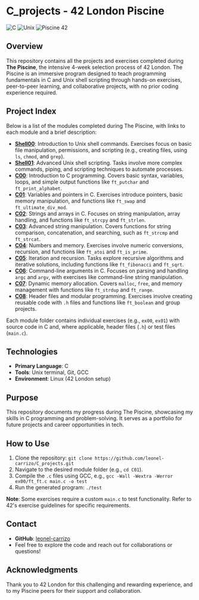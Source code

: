 # C_projects - 42 London Piscine

![C](https://img.shields.io/badge/C-00599C?style=for-the-badge&logo=c&logoColor=white)
![Unix](https://img.shields.io/badge/Unix-3E4348?style=for-the-badge&logo=linux&logoColor=white)
![Piscine 42](https://img.shields.io/badge/Piscine_42_London-Completed-00BABC?style=for-the-badge)


## Overview
This repository contains all the projects and exercises completed during **The Piscine**, the intensive 4-week selection process of 42 London. The Piscine is an immersive program designed to teach programming fundamentals in C and Unix shell scripting through hands-on exercises, peer-to-peer learning, and collaborative projects, with no prior coding experience required.

## Project Index
Below is a list of the modules completed during The Piscine, with links to each module and a brief description:

- [**Shell00**](https://github.com/leonel-carrizo/C_projects/tree/main/Shell00): Introduction to Unix shell commands. Exercises focus on basic file manipulation, permissions, and scripting (e.g., creating files, using `ls`, `chmod`, and `grep`).
- [**Shell01**](https://github.com/leonel-carrizo/C_projects/tree/main/Shell01): Advanced Unix shell scripting. Tasks involve more complex commands, piping, and scripting techniques to automate processes.
- [**C00**](https://github.com/leonel-carrizo/C_projects/tree/main/C00): Introduction to C programming. Covers basic syntax, variables, loops, and simple output functions like `ft_putchar` and `ft_print_alphabet`.
- [**C01**](https://github.com/leonel-carrizo/C_projects/tree/main/C01): Variables and pointers in C. Exercises introduce pointers, basic memory manipulation, and functions like `ft_swap` and `ft_ultimate_div_mod`.
- [**C02**](https://github.com/leonel-carrizo/C_projects/tree/main/C02): Strings and arrays in C. Focuses on string manipulation, array handling, and functions like `ft_strcpy` and `ft_strlen`.
- [**C03**](https://github.com/leonel-carrizo/C_projects/tree/main/C03): Advanced string manipulation. Covers functions for string comparison, concatenation, and searching, such as `ft_strcmp` and `ft_strcat`.
- [**C04**](https://github.com/leonel-carrizo/C_projects/tree/main/C04): Numbers and memory. Exercises involve numeric conversions, recursion, and functions like `ft_atoi` and `ft_is_prime`.
- [**C05**](https://github.com/leonel-carrizo/C_projects/tree/main/C05): Iteration and recursion. Tasks explore recursive algorithms and iterative solutions, including functions like `ft_fibonacci` and `ft_sqrt`.
- [**C06**](https://github.com/leonel-carrizo/C_projects/tree/main/C06): Command-line arguments in C. Focuses on parsing and handling `argc` and `argv`, with exercises like command-line string manipulation.
- [**C07**](https://github.com/leonel-carrizo/C_projects/tree/main/C07): Dynamic memory allocation. Covers `malloc`, `free`, and memory management with functions like `ft_strdup` and `ft_range`.
- [**C08**](https://github.com/leonel-carrizo/C_projects/tree/main/C08): Header files and modular programming. Exercises involve creating reusable code with `.h` files and functions like `ft_boolean` and group projects.

Each module folder contains individual exercises (e.g., `ex00`, `ex01`) with source code in C and, where applicable, header files (`.h`) or test files (`main.c`).

## Technologies
- **Primary Language**: C
- **Tools**: Unix terminal, Git, GCC
- **Environment**: Linux (42 London setup)

## Purpose
This repository documents my progress during The Piscine, showcasing my skills in C programming and problem-solving. It serves as a portfolio for future projects and career opportunities in tech.

## How to Use
1. Clone the repository: `git clone https://github.com/leonel-carrizo/C_projects.git`
2. Navigate to the desired module folder (e.g., `cd C01`).
3. Compile the `.c` files using GCC, e.g., `gcc -Wall -Wextra -Werror ex00/ft_ft.c main.c -o test`
4. Run the generated program: `./test`

**Note**: Some exercises require a custom `main.c` to test functionality. Refer to 42's exercise guidelines for specific requirements.

## Contact
- **GitHub**: [leonel-carrizo](https://github.com/leonel-carrizo)
- Feel free to explore the code and reach out for collaborations or questions!

## Acknowledgments
Thank you to 42 London for this challenging and rewarding experience, and to my Piscine peers for their support and collaboration.
